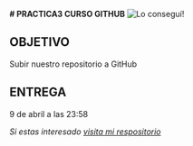 **# PRACTICA3 CURSO GITHUB**
![Lo conseguí!](C:\Users\Ainhoa\Pictures\imagen_Practica3.png)
## OBJETIVO
Subir nuestro repositorio a GitHub
## ENTREGA
9 de abril a las 23:58

*Si estas interesado [visita mi respositorio](https://github.com/AinhoaCSV/Practica3)*
